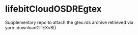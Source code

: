 # lifebitCloudOSDREgtex
Supplementary repo to attach the gtex.rds archive retrieved via yarn::downloadGTEXv8() 
